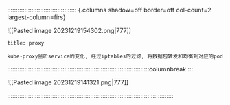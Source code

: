 :::::::::::::::::::::::::::::::::::::::: {.columns shadow=off border=off col-count=2 largest-column=firs}

![[Pasted image 20231219154302.png|777]]

~~~ad-success
title: proxy

kube-proxy监听service的变化, 经过iptables的过滤, 将数据包转发和均衡到对应的pod
~~~

::::::::::::::::::::::::::::::::::::::::::::::::::::::::::::::::::::::::::::::::::columnbreak
:::

![[Pasted image 20231219141321.png|777]]

::::::::::::::::::::::::::::::::::::::::::::::::::::::::::::::::::::::::::::::::::::::::::::::::
